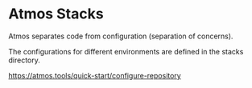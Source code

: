 # Atmos Stacks

Atmos separates code from configuration (separation of concerns).

The configurations for different environments are defined in the stacks directory.

https://atmos.tools/quick-start/configure-repository
